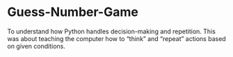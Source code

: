# Guess-Number-Game
To understand how Python handles decision-making and repetition. This was about teaching the computer how to “think” and “repeat” actions based on given conditions.
